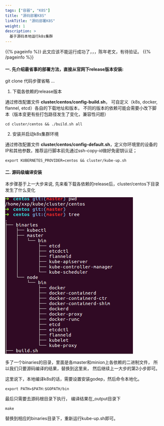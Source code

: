 ```yaml
---
tags: ["容器", "K8S"]
title: "源码部署K8S"
linkTitle: "源码部署K8S"
weight: 1
description: >
  基于源码本地运行k8s集群
---
```


{{% pageinfo %}}
此文应该不能运行成功了，，，陈年老文，有待验证。
{{% /pageinfo %}}

#### 一. 先介绍最省事的部署方法，直接从官网下release版本安装:

git clone 代码步骤省略 ...

1. 下载各依赖的release版本

  通过修改配置文件 **cluster/centos/config-build.sh**， 可自定义（k8s, docker, flannel, etcd）各自的下载地址和版本， 不同的版本的依赖可能会需要小改下脚本（版本变更有些打包路径发生了变化，兼容性问题）

  ```
  cd cluster/centos && ./build.sh all
  ```

2. 安装并启动k8s集群环境

  通过修改配置文件 **cluster/centos/config-default.sh**，定义你环境里的设备的IP和其他参数，推荐运行脚本前先通过ssh-copy-id做好免密钥认证；

  ```
  export KUBERNETES_PROVIDER=centos && cluster/kube-up.sh
  ```


#### 二. 源码级编译安装
  本步骤基于上一大步来说,
  先来看下载各依赖的release后，cluster/centos下目录发生了什么变化

  ![](/k8s-binaries-tree.png)

  多了一个binaries的目录，里面是各master和minion上各依赖的二进制文件， 所以我们只要源码编译的结果，替换到这里来， 然后继续上一大步的第2小步即可。

  这里说下，本地编译k8s的话，需要设置安装godep，然后命令本地化。
  ```
  export PATH=$PATH:$GOPATH/bin
  ```

  最后只需要去源码根目录下执行， 编译结果在_output目录下
  ```
  make
  ```

  替换到相应的binaries目录下，重新运行kube-up.sh即可。
